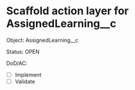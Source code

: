 # Scaffold action layer for AssignedLearning__c

Object: AssignedLearning__c

Status: OPEN

DoD/AC:
- [ ] Implement
- [ ] Validate

